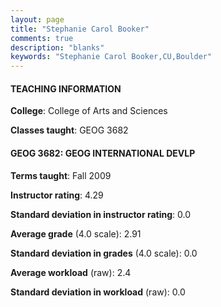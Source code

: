```yaml
---
layout: page
title: "Stephanie Carol Booker" 
comments: true
description: "blanks"
keywords: "Stephanie Carol Booker,CU,Boulder"
---
```

<head>
<script src="https://ajax.googleapis.com/ajax/libs/jquery/2.1.3/jquery.min.js"></script>
<script src="https://dl.dropboxusercontent.com/s/pc42nxpaw1ea4o9/highcharts.js?dl=0"></script>
<!-- <script src="../assets/js/highcharts.js"></script> -->
<style type="text/css">@font-face {
	font-family: "Bebas Neue";
	src: url(https://www.filehosting.org/file/details/544349/BebasNeue Regular.otf) format("opentype");
	}
	h1.Bebas { 
		font-family: "Bebas Neue", Verdana, Tahoma;
	}
</style>
</head>
	   
#### TEACHING INFORMATION

**College**: College of Arts and Sciences

**Classes taught**: GEOG 3682

#### GEOG 3682: GEOG INTERNATIONAL DEVLP

**Terms taught**: Fall 2009

**Instructor rating**: 4.29

**Standard deviation in instructor rating**: 0.0

**Average grade** (4.0 scale): 2.91

**Standard deviation in grades** (4.0 scale): 0.0

**Average workload** (raw): 2.4

**Standard deviation in workload** (raw): 0.0

